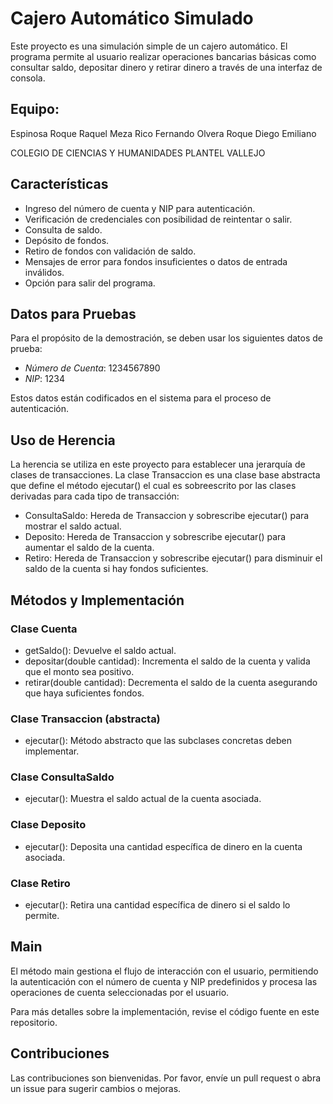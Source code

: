 # Cajero Automático Simulado

Este proyecto es una simulación simple de un cajero automático. El programa permite al usuario realizar operaciones bancarias básicas como consultar saldo, depositar dinero y retirar dinero a través de una interfaz de consola.

## Equipo:
Espinosa Roque Raquel
Meza Rico Fernando
Olvera Roque Diego Emiliano


COLEGIO DE CIENCIAS Y HUMANIDADES PLANTEL VALLEJO

## Características

- Ingreso del número de cuenta y NIP para autenticación.
- Verificación de credenciales con posibilidad de reintentar o salir.
- Consulta de saldo.
- Depósito de fondos.
- Retiro de fondos con validación de saldo.
- Mensajes de error para fondos insuficientes o datos de entrada inválidos.
- Opción para salir del programa.

## Datos para Pruebas

Para el propósito de la demostración, se deben usar los siguientes datos de prueba:
- *Número de Cuenta*: 1234567890
- *NIP*: 1234

Estos datos están codificados en el sistema para el proceso de autenticación.

## Uso de Herencia

La herencia se utiliza en este proyecto para establecer una jerarquía de clases de transacciones. La clase Transaccion es una clase base abstracta que define el método ejecutar() el cual es sobreescrito por las clases derivadas para cada tipo de transacción:

- ConsultaSaldo: Hereda de Transaccion y sobrescribe ejecutar() para mostrar el saldo actual.
- Deposito: Hereda de Transaccion y sobrescribe ejecutar() para aumentar el saldo de la cuenta.
- Retiro: Hereda de Transaccion y sobrescribe ejecutar() para disminuir el saldo de la cuenta si hay fondos suficientes.

## Métodos y Implementación

### Clase Cuenta

- getSaldo(): Devuelve el saldo actual.
- depositar(double cantidad): Incrementa el saldo de la cuenta y valida que el monto sea positivo.
- retirar(double cantidad): Decrementa el saldo de la cuenta asegurando que haya suficientes fondos.

### Clase Transaccion (abstracta)

- ejecutar(): Método abstracto que las subclases concretas deben implementar.

### Clase ConsultaSaldo

- ejecutar(): Muestra el saldo actual de la cuenta asociada.

### Clase Deposito

- ejecutar(): Deposita una cantidad específica de dinero en la cuenta asociada.

### Clase Retiro

- ejecutar(): Retira una cantidad específica de dinero si el saldo lo permite.

## Main

El método main gestiona el flujo de interacción con el usuario, permitiendo la autenticación con el número de cuenta y NIP predefinidos y procesa las operaciones de cuenta seleccionadas por el usuario.

Para más detalles sobre la implementación, revise el código fuente en este repositorio.

## Contribuciones

Las contribuciones son bienvenidas. Por favor, envíe un pull request o abra un issue para sugerir cambios o mejoras.
